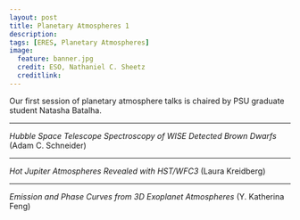 ```yaml
---
layout: post
title: Planetary Atmospheres 1
description: 
tags: [ERES, Planetary Atmospheres]
image:
  feature: banner.jpg
  credit: ESO, Nathaniel C. Sheetz
  creditlink: 
---
```


Our first session of planetary atmosphere talks is chaired by PSU graduate student Natasha Batalha.

---
*Hubble Space Telescope Spectroscopy of WISE Detected Brown Dwarfs* (Adam C. Schneider)

---
*Hot Jupiter Atmospheres Revealed with HST/WFC3* (Laura Kreidberg)

---
*Emission and Phase Curves from 3D Exoplanet Atmospheres* (Y. Katherina Feng)